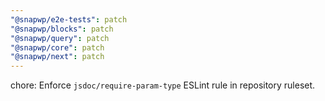 ```yaml
---
"@snapwp/e2e-tests": patch
"@snapwp/blocks": patch
"@snapwp/query": patch
"@snapwp/core": patch
"@snapwp/next": patch
---
```


chore: Enforce `jsdoc/require-param-type` ESLint rule in repository ruleset.
